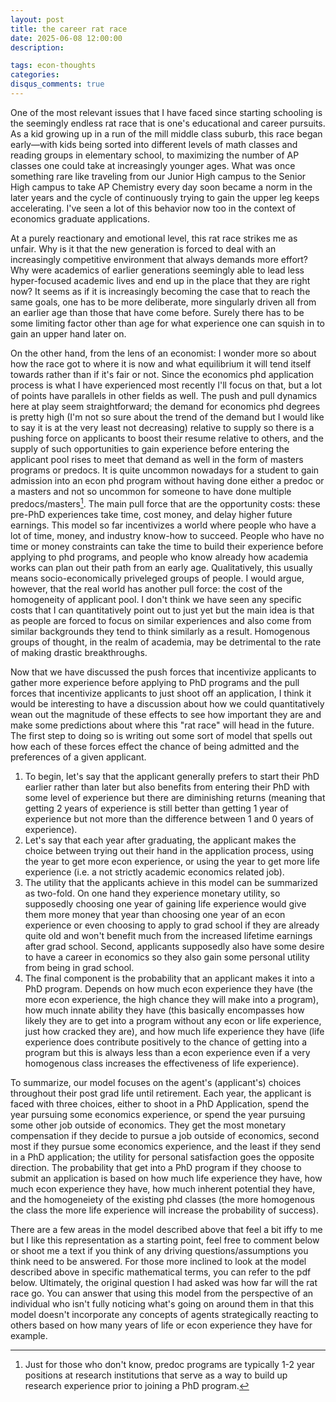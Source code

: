 ```yaml
---
layout: post
title: the career rat race
date: 2025-06-08 12:00:00
description: 

tags: econ-thoughts
categories:
disqus_comments: true
---
```

One of the most relevant issues that I have faced since starting schooling is the seemingly endless rat race that is one's educational and career pursuits. As a kid growing up in a run of the mill middle class suburb, this race began early—with kids being sorted into different levels of math classes and reading groups in elementary school, to maximizing the number of AP classes one could take at increasingly younger ages. What was once something rare like traveling from our Junior High campus to the Senior High campus to take AP Chemistry every day soon became a norm in the later years and the cycle of continuously trying to gain the upper leg keeps accelerating. I've seen a lot of this behavior now too in the context of economics graduate applications.

At a purely reactionary and emotional level, this rat race strikes me as unfair. Why is it that the new generation is forced to deal with an increasingly competitive environment that always demands more effort? Why were academics of earlier generations seemingly able to lead less hyper-focused academic lives and end up in the place that they are right now? It seems as if it is increasingly becoming the case that to reach the same goals, one has to be more deliberate, more singularly driven all from an earlier age than those that have come before. Surely there has to be some limiting factor other than age for what experience one can squish in to gain an upper hand later on.

On the other hand, from the lens of an economist: I wonder more so about how the race got to where it is now and what equilibrium it will tend itself towards rather than if it's fair or not. Since the economics phd application process is what I have experienced most recently I'll focus on that, but a lot of points have parallels in other fields as well. The push and pull dynamics here at play seem straightforward; the demand for economics phd degrees is pretty high (I'm not so sure about the trend of the demand but I would like to say it is at the very least not decreasing) relative to supply so there is a pushing force on applicants to boost their resume relative to others, and the supply of such opportunities to gain experience before entering the applicant pool rises to meet that demand as well in the form of masters programs or predocs. It is quite uncommon nowadays for a student to gain admission into an econ phd program without having done either a predoc or a masters and not so uncommon for someone to have done multiple predocs/masters[^1]. The main pull force that are the opportunity costs: these pre-PhD experiences take time, cost money, and delay higher future earnings. This model so far incentivizes a world where people who have a lot of time, money, and industry know-how to succeed. People who have no time or money constraints can take the time to build their experience before applying to phd programs, and people who know already how academia works can plan out their path from an early age. Qualitatively, this usually means socio-economically priveleged groups of people. I would argue, however, that the real world has another pull force: the cost of the homogeneity of applicant pool. I don't think we have seen any specific costs that I can quantitatively point out to just yet but the main idea is that as people are forced to focus on similar experiences and also come from similar backgrounds they tend to think similarly as a result. Homogenous groups of thought, in the realm of academia, may be detrimental to the rate of making drastic breakthroughs.

Now that we have discussed the push forces that incentivize applicants to gather more experience before applying to PhD programs and the pull forces that incentivize applicants to just shoot off an application, I think it would be interesting to have a discussion about how we could quantitatively wean out the magnitude of these effects to see how important they are and make some predictions about where this "rat race" will head in the future. The first step to doing so is writing out some sort of model that spells out how each of these forces effect the chance of being admitted and the preferences of a given applicant.

1. To begin, let's say that the applicant generally prefers to start their PhD earlier rather than later but also benefits from entering their PhD with some level of experience but there are diminishing returns (meaning that getting 2 years of experience is still better than getting 1 year of experience but not more than the difference between 1 and 0 years of experience).
2. Let's say that each year after graduating, the applicant makes the choice between trying out their hand in the application process, using the year to get more econ experience, or using the year to get more life experience (i.e. a not strictly academic economics related job).
3. The utility that the applicants achieve in this model can be summarized as two-fold. On one hand they experience monetary utility, so supposedly choosing one year of gaining life experience would give them more money that year than choosing one year of an econ experience or even choosing to apply to grad school if they are already quite old and won't benefit much from the increased lifetime earnings after grad school. Second, applicants supposedly also have some desire to have a career in economics so they also gain some personal utility from being in grad school.
4. The final component is the probability that an applicant makes it into a PhD program. Depends on how much econ experience they have (the more econ experience, the high chance they will make into a program), how much innate ability they have (this basically encompasses how likely they are to get into a program without any econ or life experience, just how cracked they are), and how much life experience they have (life experience does contribute positively to the chance of getting into a program but this is always less than a econ experience even if a very homogenous class increases the effectiveness of life experience).

To summarize, our model focuses on the agent's (applicant's) choices throughout their post grad life until retirement. Each year, the applicant is faced with three choices, either to shoot in a PhD Application, spend the year pursuing some economics experience, or spend the year pursuing some other job outside of economics. They get the most monetary compensation if they decide to pursue a job outside of economics, second most if they pursue some economics experience, and the least if they send in a PhD application; the utility for personal satisfaction goes the opposite direction. The probability that get into a PhD program if they choose to submit an application is based on how much life experience they have, how much econ experience they have, how much inherent potential they have, and the homogeneiety of the existing phd classes (the more homogenous the class the more life experience will increase the probability of success).

There are a few areas in the model described above that feel a bit iffy to me but I like this representation as a starting point, feel free to comment below or shoot me a text if you think of any driving questions/assumptions you think need to be answered. For those more inclined to look at the model described above in specific mathematical terms, you can refer to the pdf below. Ultimately, the original question I had asked was how far will the rat race go. You can answer that using this model from the perspective of an individual who isn't fully noticing what's going on around them in that this model doesn't incorporate any concepts of agents strategically reacting to others based on how many years of life or econ experience they have for example.

[^1]: Just for those who don't know, predoc programs are typically 1-2 year positions at research institutions that serve as a way to build up research experience prior to joining a PhD program.
